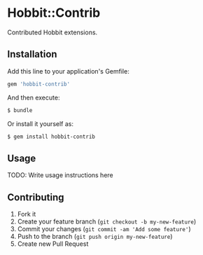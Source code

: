 # Hobbit::Contrib

Contributed Hobbit extensions.

## Installation

Add this line to your application's Gemfile:

```ruby
gem 'hobbit-contrib'
```

And then execute:

```bash
$ bundle
```

Or install it yourself as:

```bash
$ gem install hobbit-contrib
```

## Usage

TODO: Write usage instructions here

## Contributing

1. Fork it
2. Create your feature branch (`git checkout -b my-new-feature`)
3. Commit your changes (`git commit -am 'Add some feature'`)
4. Push to the branch (`git push origin my-new-feature`)
5. Create new Pull Request
